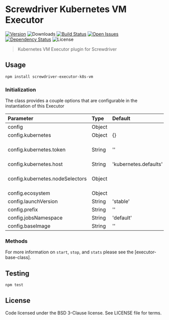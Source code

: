 # Screwdriver Kubernetes VM Executor
[![Version][npm-image]][npm-url] ![Downloads][downloads-image] [![Build Status][status-image]][status-url] [![Open Issues][issues-image]][issues-url] [![Dependency Status][daviddm-image]][daviddm-url] ![License][license-image]

> Kubernetes VM Executor plugin for Screwdriver

## Usage

```bash
npm install screwdriver-executor-k8s-vm
```

### Initialization
The class provides a couple options that are configurable in the instantiation of this Executor

| Parameter        | Type  | Default    | Description |
| :-------------   | :---- | :----------| :-----------|
| config        | Object | | Configuration Object |
| config.kubernetes | Object | {} | Kubernetes configuration Object |
| config.kubernetes.token | String | '' | The JWT token used for authenticating to the Kubernetes cluster. (If not passed in, we will read from `/var/run/secrets/kubernetes.io/serviceaccount/token`.) |
| config.kubernetes.host | String | 'kubernetes.defaults' | The hostname for the Kubernetes cluster (kubernetes) |
| config.kubernetes.nodeSelectors| Object | | Object representing node label-value pairs https://kubernetes.io/docs/concepts/configuration/assign-pod-node/#step-one-attach-label-to-the-node|
| config.ecosystem | Object | | Screwdriver Ecosystem (ui, api, store, etc.) |
| config.launchVersion | String | 'stable' | Launcher container version to use (stable) |
| config.prefix | String | '' |Prefix to container names ("") |
| config.jobsNamespace | String | 'default' | Kubernetes namespace where builds are running on |
| config.baseImage | String | '' | Base image used to start the VM |


### Methods

For more information on `start`, `stop`, and `stats` please see the [executor-base-class].

## Testing

```bash
npm test
```

## License

Code licensed under the BSD 3-Clause license. See LICENSE file for terms.

[npm-image]: https://img.shields.io/npm/v/screwdriver-executor-k8s-vm.svg
[npm-url]: https://npmjs.org/package/screwdriver-executor-k8s-vm
[downloads-image]: https://img.shields.io/npm/dt/screwdriver-executor-k8s-vm.svg
[license-image]: https://img.shields.io/npm/l/screwdriver-executor-k8s-vm.svg
[issues-image]: https://img.shields.io/github/issues/screwdriver-cd/executor-k8s-vm.svg
[issues-url]: https://github.com/screwdriver-cd/executor-k8s-vm/issues
[status-image]: https://cd.screwdriver.cd/pipelines/235/badge
[status-url]: https://cd.screwdriver.cd/pipelines/235
[daviddm-image]: https://david-dm.org/screwdriver-cd/executor-k8s-vm.svg?theme=shields.io
[daviddm-url]: https://david-dm.org/screwdriver-cd/executor-k8s-vm

